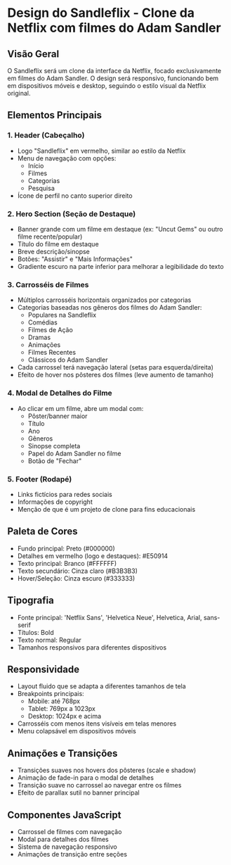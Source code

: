 # Design do Sandleflix - Clone da Netflix com filmes do Adam Sandler

## Visão Geral
O Sandleflix será um clone da interface da Netflix, focado exclusivamente em filmes do Adam Sandler. O design será responsivo, funcionando bem em dispositivos móveis e desktop, seguindo o estilo visual da Netflix original.

## Elementos Principais

### 1. Header (Cabeçalho)
- Logo "Sandleflix" em vermelho, similar ao estilo da Netflix
- Menu de navegação com opções:
  - Início
  - Filmes
  - Categorias
  - Pesquisa
- Ícone de perfil no canto superior direito

### 2. Hero Section (Seção de Destaque)
- Banner grande com um filme em destaque (ex: "Uncut Gems" ou outro filme recente/popular)
- Título do filme em destaque
- Breve descrição/sinopse
- Botões: "Assistir" e "Mais Informações"
- Gradiente escuro na parte inferior para melhorar a legibilidade do texto

### 3. Carrosséis de Filmes
- Múltiplos carrosséis horizontais organizados por categorias
- Categorias baseadas nos gêneros dos filmes do Adam Sandler:
  - Populares na Sandleflix
  - Comédias
  - Filmes de Ação
  - Dramas
  - Animações
  - Filmes Recentes
  - Clássicos do Adam Sandler
- Cada carrossel terá navegação lateral (setas para esquerda/direita)
- Efeito de hover nos pôsteres dos filmes (leve aumento de tamanho)

### 4. Modal de Detalhes do Filme
- Ao clicar em um filme, abre um modal com:
  - Pôster/banner maior
  - Título
  - Ano
  - Gêneros
  - Sinopse completa
  - Papel do Adam Sandler no filme
  - Botão de "Fechar"

### 5. Footer (Rodapé)
- Links fictícios para redes sociais
- Informações de copyright
- Menção de que é um projeto de clone para fins educacionais

## Paleta de Cores
- Fundo principal: Preto (#000000)
- Detalhes em vermelho (logo e destaques): #E50914
- Texto principal: Branco (#FFFFFF)
- Texto secundário: Cinza claro (#B3B3B3)
- Hover/Seleção: Cinza escuro (#333333)

## Tipografia
- Fonte principal: 'Netflix Sans', 'Helvetica Neue', Helvetica, Arial, sans-serif
- Títulos: Bold
- Texto normal: Regular
- Tamanhos responsivos para diferentes dispositivos

## Responsividade
- Layout fluido que se adapta a diferentes tamanhos de tela
- Breakpoints principais:
  - Mobile: até 768px
  - Tablet: 769px a 1023px
  - Desktop: 1024px e acima
- Carrosséis com menos itens visíveis em telas menores
- Menu colapsável em dispositivos móveis

## Animações e Transições
- Transições suaves nos hovers dos pôsteres (scale e shadow)
- Animação de fade-in para o modal de detalhes
- Transição suave no carrossel ao navegar entre os filmes
- Efeito de parallax sutil no banner principal

## Componentes JavaScript
- Carrossel de filmes com navegação
- Modal para detalhes dos filmes
- Sistema de navegação responsivo
- Animações de transição entre seções
